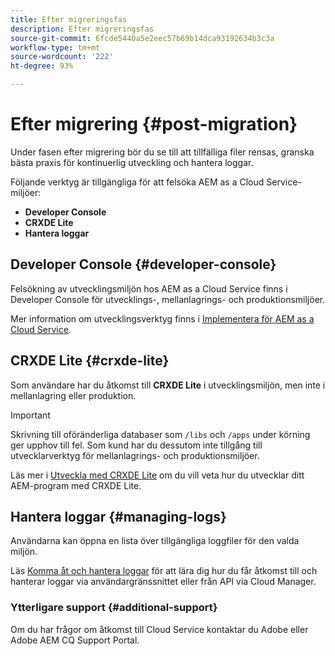 ```yaml
---
title: Efter migreringsfas
description: Efter migreringsfas
source-git-commit: 6fcde5440a5e2eec57b69b14dca93192634b3c3a
workflow-type: tm+mt
source-wordcount: '222'
ht-degree: 93%

---
```



# Efter migrering {#post-migration}

Under fasen efter migrering bör du se till att tillfälliga filer rensas, granska bästa praxis för kontinuerlig utveckling och hantera loggar.

Följande verktyg är tillgängliga för att felsöka AEM as a Cloud Service-miljöer:

* **Developer Console**
* **CRXDE Lite**
* **Hantera loggar**

## Developer Console {#developer-console}

Felsökning av utvecklingsmiljön hos AEM as a Cloud Service finns i Developer Console för utvecklings-, mellanlagrings- och produktionsmiljöer.

Mer information om utvecklingsverktyg finns i [Implementera för AEM as a Cloud Service](https://experienceleague.adobe.com/docs/experience-manager-cloud-service/implementing/developing/development-guidelines.html#aem-as-a-cloud-service-development-tools).

## CRXDE Lite {#crxde-lite}

Som användare har du åtkomst till **CRXDE Lite** i utvecklingsmiljön, men inte i mellanlagring eller produktion.

>[!IMPORTANT]
>Skrivning till oföränderliga databaser som `/libs` och `/apps` under körning ger upphov till fel. Som kund har du dessutom inte tillgång till utvecklarverktyg för mellanlagrings- och produktionsmiljöer.

Läs mer i [Utveckla med CRXDE Lite](/help/implementing/developing/tools/crxde.md) om du vill veta hur du utvecklar ditt AEM-program med CRXDE Lite.

## Hantera loggar {#managing-logs}

Användarna kan öppna en lista över tillgängliga loggfiler för den valda miljön.

Läs [Komma åt och hantera loggar](https://experienceleague.adobe.com/docs/experience-manager-cloud-service/implementing/using-cloud-manager/manage-logs.html) för att lära dig hur du får åtkomst till och hanterar loggar via användargränssnittet eller från API via Cloud Manager.

### Ytterligare support {#additional-support}

Om du har frågor om åtkomst till Cloud Service kontaktar du Adobe eller Adobe AEM CQ Support Portal.
